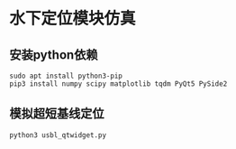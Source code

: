 # 水下定位模块仿真

## 安装python依赖
```
sudo apt install python3-pip
pip3 install numpy scipy matplotlib tqdm PyQt5 PySide2

```
## 模拟超短基线定位
```
python3 usbl_qtwidget.py
```